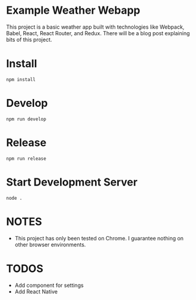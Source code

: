 # Example Weather Webapp

This project is a basic weather app built with technologies like Webpack, Babel,
React, React Router, and Redux.  There will be a blog post explaining bits of this
project.

# Install

```
npm install
```

# Develop

```
npm run develop
```

# Release

```
npm run release
```

# Start Development Server

```
node .
```

# NOTES
* This project has only been tested on Chrome. I guarantee nothing on other browser
environments.

# TODOS
* Add component for settings
* Add React Native
